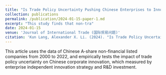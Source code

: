 ```yaml
---
title: "Is Trade Policy Uncertainty Pushing Chinese Enterprises to Innovate (in Chinese)"
collection: publications
permalink: /publication/2024-01-15-paper-1.md
excerpt: "This study finds that non-tra"
date: 2024-01-15
venue: 'Journal of International Trade (国际贸易问题)'
citation: 'Kun Lang, Alexander X. Li. (2024). "Is Trade Policy Uncertainty Pushing Chinese Enterprises to Innovate (in Chinese)" <i>Journal of International Trade</i>. 2024(01):87-104.'
---
```


This article uses the data of Chinese A-share non-financial listed companies from 2000 to 2022, and empirically tests the impact of trade policy uncertainty on Chinese corporate innovation, which measured by enterprise independent innovation strategy and R&D investment.
